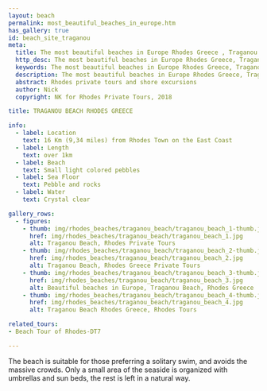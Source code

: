 ```yaml
---
layout: beach
permalink: most_beautiful_beaches_in_europe.htm
has_gallery: true
id: beach_site_traganou
meta:
  title: The most beautiful beaches in Europe Rhodes Greece , Traganou Beach , The most beautiful beach in Europe Rhodes Greece
  http_desc: The most beautiful beaches in Europe Rhodes Greece, Traganou Beach, The most beautiful beach in Europe Rhodes Greece
  keywords: The most beautiful beaches in Europe Rhodes Greece, Traganou Beach, The most beautiful beach in Europe Rhodes Greece
  description: The most beautiful beaches in Europe Rhodes Greece, Traganou Beach, The most beautiful beach in Europe Rhodes Greece
  abstract: Rhodes private tours and shore excursions
  author: Nick
  copyright: NK for Rhodes Private Tours, 2018

title: TRAGANOU BEACH RHODES GREECE

info:
  - label: Location
    text: 16 Km (9,34 miles) from Rhodes Town on the East Coast
  - label: Length
    text: over 1km
  - label: Beach
    text: Small light colored pebbles
  - label: Sea Floor
    text: Pebble and rocks
  - label: Water
    text: Crystal clear

gallery_rows:
  - figures:
    - thumb: img/rhodes_beaches/traganou_beach/traganou_beach_1-thumb.jpg
      href: img/rhodes_beaches/traganou_beach/traganou_beach_1.jpg
      alt: Traganou Beach, Rhodes Private Tours
    - thumb: img/rhodes_beaches/traganou_beach/traganou_beach_2-thumb.jpg
      href: img/rhodes_beaches/traganou_beach/traganou_beach_2.jpg
      alt: Traganou Beach, Rhodes Greece Private Tours
    - thumb: img/rhodes_beaches/traganou_beach/traganou_beach_3-thumb.jpg
      href: img/rhodes_beaches/traganou_beach/traganou_beach_3.jpg
      alt: Beautiful beaches in Europe, Traganou Beach, Rhodes Greece
    - thumb: img/rhodes_beaches/traganou_beach/traganou_beach_4-thumb.jpg
      href: img/rhodes_beaches/traganou_beach/traganou_beach_4.jpg
      alt: Traganou Beach Rhodes Greece, Rhodes Tours

related_tours:
- Beach Tour of Rhodes-DT7

---
```

The beach is suitable for those preferring a solitary swim, and avoids the massive crowds. Only a small area of the seaside is organized with umbrellas and sun beds, the rest is left in a natural way.
